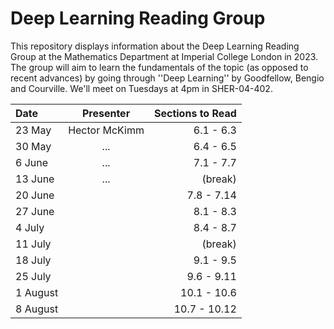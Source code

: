 # Deep Learning Reading Group

This repository displays information about the Deep Learning Reading Group at the Mathematics Department at Imperial College London in 2023. The group will aim to learn the fundamentals of the topic (as opposed to recent advances) by going through ''Deep Learning'' by Goodfellow, Bengio and Courville. We'll meet on Tuesdays at 4pm in SHER-04-402.

| Date            | Presenter     | Sections to Read |
| :---            | :----:        |             ---: |
| 23 May          | Hector McKimm | 6.1 - 6.3        |
| 30 May          | ...           | 6.4 - 6.5        |
| 6 June          | ...           | 7.1 - 7.7        |
| 13 June         | ...           | (break)          |
| 20 June         |               | 7.8 - 7.14       |
| 27 June         |               | 8.1 - 8.3        |
| 4 July          |               | 8.4 - 8.7        |
| 11 July         |               | (break)          |
| 18 July         |               | 9.1 - 9.5        |
| 25 July         |               | 9.6 - 9.11       |
| 1 August        |               | 10.1 - 10.6      |
| 8 August        |               | 10.7 - 10.12     | 